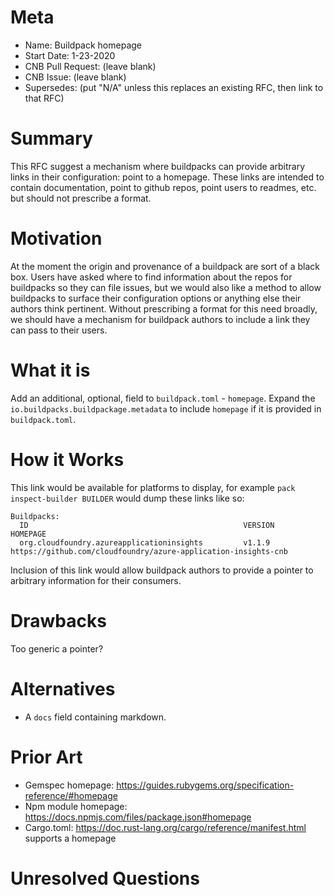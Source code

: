 # Meta
[meta]: #meta
- Name: Buildpack homepage
- Start Date: 1-23-2020
- CNB Pull Request: (leave blank)
- CNB Issue: (leave blank)
- Supersedes: (put "N/A" unless this replaces an existing RFC, then link to that RFC)

# Summary
[summary]: #summary

This RFC suggest a mechanism where buildpacks can provide arbitrary links in their configuration: point to a homepage. These links are intended to contain documentation, point to github repos, point users to readmes, etc. but should not prescribe a format.

# Motivation
[motivation]: #motivation

At the moment the origin and provenance of a buildpack are sort of a black box. Users have asked where to find information about the repos for buildpacks so they can file issues, but we would also like a method to allow buildpacks to surface their configuration options or anything else their authors think pertinent. Without prescribing a format for this need broadly, we should have a mechanism for buildpack authors to include a link they can pass to their users.

# What it is
[what-it-is]: #what-it-is

Add an additional, optional, field to `buildpack.toml` -  `homepage`.
Expand the `io.buildpacks.buildpackage.metadata` to include `homepage` if it is provided in `buildpack.toml`.

# How it Works
[how-it-works]: #how-it-works

This link would be available for platforms to display, for example `pack inspect-builder BUILDER` would dump these links like so:
```text
Buildpacks:
  ID                                                VERSION         HOMEPAGE
  org.cloudfoundry.azureapplicationinsights         v1.1.9          https://github.com/cloudfoundry/azure-application-insights-cnb

```

 Inclusion of this link would allow buildpack authors to provide a pointer to arbitrary information for their consumers.

# Drawbacks
[drawbacks]: #drawbacks

Too generic a pointer?

# Alternatives
[alternatives]: #alternatives

- A `docs` field containing markdown.

# Prior Art
[prior-art]: #prior-art

- Gemspec homepage: https://guides.rubygems.org/specification-reference/#homepage
- Npm module homepage: https://docs.npmjs.com/files/package.json#homepage
- Cargo.toml: https://doc.rust-lang.org/cargo/reference/manifest.html supports a homepage

# Unresolved Questions
[unresolved-questions]: #unresolved-questions
